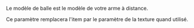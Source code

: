 Le modèle de balle est le modèle de votre arme à distance.

Ce paramètre remplacera l'item par le paramètre de la texture quand utilisé.